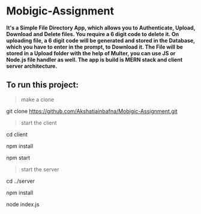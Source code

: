 # Mobigic-Assignment

**It's a Simple File Directory App, which allows you to Authenticate, Upload, Download and Delete files.
You require a 6 digit code to delete it. On uploading file, a 6 digit code will be generated and stored in the Database, which you have to enter in the prompt, to Download it. The File will be stored in a Upload folder with the help of Multer, you can use JS or Node.js file handler as well.
The app is build is MERN stack and client server architecture.**

## To run this project:

> make a clone

git clone https://github.com/Akshatjainbafna/Mobigic-Assignment.git


> start the client
  
cd client

npm install

npm start


> start the server
  
cd ../server

npm install

node index.js
